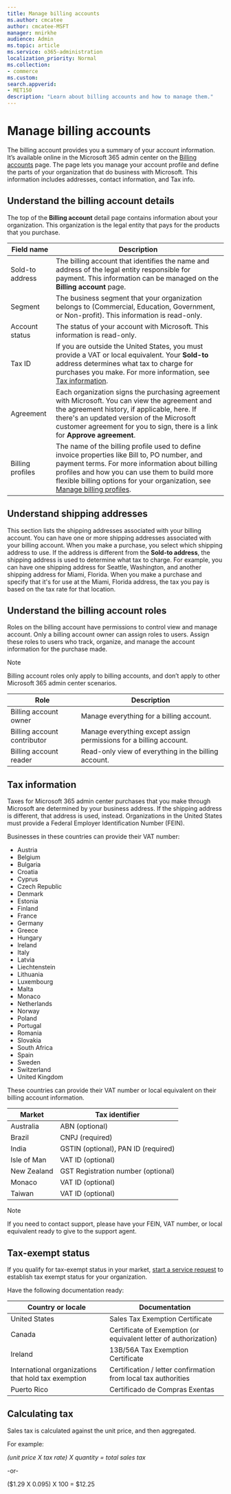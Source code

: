 ```yaml
---
title: Manage billing accounts
ms.author: cmcatee
author: cmcatee-MSFT
manager: mnirkhe
audience: Admin
ms.topic: article
ms.service: o365-administration 
localization_priority: Normal
ms.collection:
- commerce 
ms.custom:
search.appverid:
- MET150
description: "Learn about billing accounts and how to manage them."
---
```


# Manage billing accounts

The billing account provides you a summary of your account information. It’s available online in the Microsoft 365 admin center on the <a href="https://go.microsoft.com/fwlink/p/?linkid=2084771" target="_blank">Billing accounts</a> page. The page lets you manage your account profile and define the parts of your organization that do business with Microsoft. This information includes addresses, contact information, and Tax info.

## Understand the billing account details

The top of the **Billing account** detail page contains information about your organization. This organization is the legal entity that pays for the products that you purchase.

| Field name | Description |
|------------------|------------------------------------------------------------------------------------------------------------------------------------------------------------------------------------------------------------------------------------------------------------------------------|
| Sold-to address | The billing account that identifies the name and address of the legal entity responsible for payment. This information can be managed on the **Billing account** page. |
| Segment | The business segment that your organization belongs to (Commercial, Education, Government, or Non-profit). This information is read-only. |
| Account status | The status of your account with Microsoft. This information is read-only. |
| Tax ID | If you are outside the United States, you must provide a VAT or local equivalent. Your **Sold-to** address determines what tax to charge for purchases you make. For more information, see [Tax information](#tax-information). |
| Agreement | Each organization signs the purchasing agreement with Microsoft. You can view the agreement and the agreement history, if applicable, here. If there's an updated version of the Microsoft customer agreement for you to sign, there is a link for **Approve agreement**. |
| Billing profiles | The name of the billing profile used to define invoice properties like Bill to, PO number, and payment terms. For more information about billing profiles and how you can use them to build more flexible billing options for your organization, see [Manage billing profiles](../billing-and-payments/manage-billing-profiles.md). |

## Understand shipping addresses

This section lists the shipping addresses associated with your billing account. You can have one or more shipping addresses associated with your billing account. When you make a purchase, you select which shipping address to use. If the address is different from the **Sold-to address**, the shipping address is used to determine what tax to charge. For example, you can have one shipping address for Seattle, Washington, and another shipping address for Miami, Florida. When you make a purchase and specify that it's for use at the Miami, Florida address, the tax you pay is based on the tax rate for that location.

## Understand the billing account roles

Roles on the billing account have permissions to control view and manage account. Only a billing account owner can assign roles to users. Assign these roles to users who track, organize, and manage the account information for the purchase made.

> [!Note]
> Billing account roles only apply to billing accounts, and don’t apply to other Microsoft 365 admin center scenarios.

| Role                        | Description                                                        |
|-----------------------------|--------------------------------------------------------------------|
| Billing account owner       | Manage everything for a billing account.                           |
| Billing account contributor | Manage everything except assign permissions for a billing account. |
| Billing account reader      | Read-only view of everything in the billing account.               |

## Tax information

Taxes for Microsoft 365 admin center purchases that you make through Microsoft are determined by your business address. If the shipping address is different, that address is used, instead. Organizations in the United States must provide a Federal Employer Identification Number (FEIN).

Businesses in these countries can provide their VAT number:

- Austria  
- Belgium  
- Bulgaria  
- Croatia  
- Cyprus  
- Czech Republic  
- Denmark  
- Estonia  
- Finland  
- France  
- Germany  
- Greece  
- Hungary  
- Ireland  
- Italy  
- Latvia 
- Liechtenstein  
- Lithuania  
- Luxembourg  
- Malta  
- Monaco  
- Netherlands  
- Norway  
- Poland  
- Portugal  
- Romania  
- Slovakia  
- South Africa  
- Spain  
- Sweden  
- Switzerland  
- United Kingdom

These countries can provide their VAT number or local equivalent on their billing account information.

|Market| Tax identifier |
|------|----------------|
| Australia | ABN (optional) |
| Brazil | CNPJ (required) |
| India | GSTIN (optional), PAN ID (required) |
| Isle of Man | VAT ID (optional) |
| New Zealand | GST Registration number (optional) |
| Monaco | VAT ID (optional) |
| Taiwan | VAT ID (optional) |

> [!Note]
> If you need to contact support, please have your FEIN, VAT number, or local equivalent ready to give to the support agent.

## Tax-exempt status

If you qualify for tax-exempt status in your market, [start a service request](https://docs.microsoft.com/office365/admin/contact-support-for-business-products) to establish tax exempt status for your organization.

Have the following documentation ready:

|Country or locale | Documentation |
|------------------|----------------|
| United States | Sales Tax Exemption Certificate |
| Canada | Certificate of Exemption (or equivalent letter of authorization) |
| Ireland | 13B/56A Tax Exemption Certificate|
| International organizations that hold tax exemption | Certification / letter confirmation from local tax authorities |
| Puerto Rico | Certificado de Compras Exentas |

## Calculating tax

Sales tax is calculated against the unit price, and then aggregated.

For example:

*(unit price X tax rate) X quantity = total sales tax*

-or-

($1.29 X 0.095) X 100 = $12.25